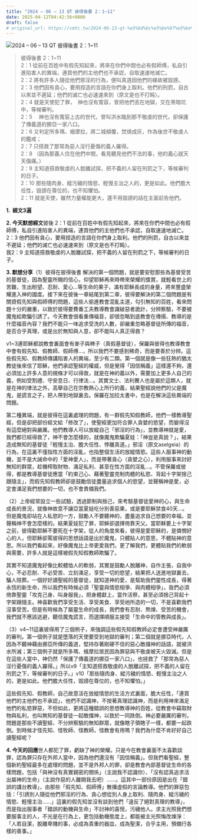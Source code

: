 ```yaml
---
title: "2024 – 06 – 13 QT 彼得後書 2：1~11"
date: 2025-04-12T04:42:56+0800
draft: false
# original_url: https://cmtc.tw/2024-06-13-qt-%e5%bd%bc%e5%be%97%e5%be%8c%e6%9b%b8-2%ef%bc%9a111
---
```


![2024 – 06 – 13 QT 彼得後書 2：1~11](/images/qt.jpg  "2024 – 06 – 13 QT 彼得後書 2：1~11")

> 彼得後書 2：1~11  
> 2：1 從前在百姓中有假先知起來，將來在你們中間也必有假師傅，私自引進陷害人的異端，連買他們的主他們也不承認，自取速速地滅亡。  
> 2：2 將有許多人隨從他們邪淫的行為，便叫真道因他們的緣故被毀謗。  
> 2：3 他們因有貪心，要用捏造的言語在你們身上取利。他們的刑罰，自古以來並不遲延；他們的滅亡也必速速來到（原文是也不打盹）。  
> 2：4 就是天使犯了罪，　神也沒有寬容，曾把他們丟在地獄，交在黑暗坑中，等候審判。  
> 2：5 　神也沒有寬容上古的世代，曾叫洪水臨到那不敬虔的世代，卻保護了傳義道的挪亞一家八口。  
> 2：6 又判定所多瑪、蛾摩拉，將二城傾覆，焚燒成灰，作為後世不敬虔人的鑑戒；  
> 2：7 只搭救了那常為惡人淫行憂傷的義人羅得。  
> 2：8 （因為那義人住在他們中間，看見聽見他們不法的事，他的義心就天天傷痛。）  
> 2：9 主知道搭救敬虔的人脫離試探，把不義的人留在刑罰之下，等候審判的日子。  
> 2：10 那些隨肉身、縱污穢的情慾、輕慢主治之人的，更是如此。他們膽大任性，毀謗在尊位的，也不知懼怕。  
> 2：11 就是天使，雖然力量權能更大，還不用毀謗的話在主面前告他們。

**1.  經文3遍**

**2. 今天默想經文**彼後 2：1 從前在百姓中有假先知起來，將來在你們中間也必有假師傅，私自引進陷害人的異端，連買他們的主他們也不承認，自取速速地滅亡。  
2：3 他們因有貪心，要用捏造的言語在你們身上取利。他們的刑罰，自古以來並不遲延；他們的滅亡也必速速來到（原文是也不打盹）。  
我2：9 主知道搭救敬虔的人脫離試探，把不義的人留在刑罰之下，等候審判的日子。

**3. 默想分享**（1）彼得在彼得後書 解決的第一個問題，就是要安慰那些為基督受苦的基督徒，因為聖靈所賜的信心，仰望耶穌再來時帶來榮耀的獎賞，就輕看世上的苦難，生出盼望、忍耐、愛心…等生命的果子，滿有耶穌長成的身量，將來豐盛榮耀進入神的國度。接下來在彼後一章結尾到第二章，彼得要解決的第二個問題是有關資假先知與假師傅的問題，這些人偷進教會混亂主道，勾引無知的百姓，看來問題十分的嚴重，以致於彼得要費番工夫教導教會識破惡者詭計，分辨察驗，不要被魔鬼給欺騙引誘了。今天教會很看重傳福音，卻很忽略到底教會在傳揚、教導的是什麼福音內容？我們不能只一味追求受洗的人數，卻嚴重忽略基督徒所傳的福音，是否合乎真理，或是出於無知與人意，卻不能叫人真正得救？

v1~3連耶穌都說教會裏面會有麥子與稗子（真假基督徒），保羅與彼得也教導教會中會有假先知、假教師、假師傅…，所以我們不要感到稀奇，而是要善於分辨。這些假先知、假教師傳講陷害人的異端，至少有二類。第一個就是像一些狂熱的猶太教徒後來信了耶穌，他們承認聖經的權威，但是覺得「因信稱義」這樣還不夠，還必須加上許多人意的規條才可以得救，就是在神的義以外，需要加上更多人自己的義，例如受割禮、守安息日、行律法…。其實文士、法利賽人也是屬於這類人，就是在神的律法之外，高舉自己在宗教熱心上所行的義，結果聖經說他們的父是魔鬼，是謊言之子，把人帶到地獄裏去。保羅在加拉太書中，也是在解決這些異端的問題。

第二種異端，就是彼得在這裏處理的問題，有一群假先知假教師，他們一樣教導聖經，但是卻把部份經文給「修改了」，使聖經更加符合罪人貪婪的慾望，而變得沒有這麼絕對與嚴厲。他們教導人可以放縱自己「邪淫的行為」，並教導神就是愛，我們都已經得救了，神不會怎麼樣的，就像魔鬼欺騙夏娃：「神豈是真說？」，結果造成無知的基督徒「輕慢主治、膽大任性、悖離真道。」邪淫（原文aselgeia）的行為，在這裏不僅指性方面的淫亂，也指整個生活的放縱情慾。這些人服事神的動機，並不是大誡命中的「愛神愛人」，而是帶著貪心（貪婪之心），利用服事來討好無知的群眾，趁機榨取財物、滿足私利、甚至在性方面的淫亂…。不管保羅或彼得，都是教導基督徒應當「約束己心、藉著聖靈克制肉體的私慾、背起十字架捨己跟隨主」，而假先知假教師卻是鼓勵信徒盡量追求個人的慾望，並聲稱神是愛，必定會滿足我們想要的一切，也不會責備我們。

（2）上帝經常設立一些試驗，透過節制與捨己，來考驗基督徒愛神的心，與生命成長的景況，就像神故意不讓亞當夏娃吃分別善惡果，或是要耶穌禁食40天…。但是魔鬼卻站在人私慾的一方，鼓勵人不要聽神的，盡量追求自己想要的幸福，並聲稱神不會怎麼樣的。結果夏娃犯了罪，耶穌卻選擇倚靠天父。當耶穌要上十字架之前，彼得勸耶穌不要死在十字架，從人的角度來看，彼得是愛耶穌的，是憐憫好心的人，但耶穌卻罵彼得的思想話語是出於魔鬼，只體貼人的意思，不體貼神的意思。所以我們看起來，好像魔鬼比上帝更愛我們，更了解我們，更體貼我們的軟弱與需要，許多人就是這樣被假先知假教師欺騙了。

其實不知道魔鬼好像比較體恤人的軟弱，其實是鼓勵人脫離神，自作主張，自我中心，不必忍耐、不必受苦、立刻滿足，享受一切的慾望，結果把人送進地獄裏去，騙人陪葬。一個好好讀聖經的基督徒，就知道神的愛，是幫助我們靈性成長，得著永恆的新生命，所以我們有時候必須「聖靈與情慾相爭、與肉體相爭」，我們必須倚靠聖靈「攻克己身、叫身服我」，把身體獻上，當作活祭，甚至必須捨己背起十字架跟隨主。神喜歡我們享受生活、享受美食、享受祂所造的一切，不是喜歡我們沒事受苦。但是有時候為了屬靈生命的成長，我們會有忍耐、熬煉、受苦的機會，我們就不應該逃避，聽信魔鬼謊言，而選擇順服主接受「生命中的管教與成長」。

（3）v4~11這裏彼得用了三個例子，來強調這些假先知假教師必定會遭受神嚴厲的審判。第一個例子就是墮落的天使要受到地獄的審判；第二個就是挪亞時代，人因為不聽神藉由挪亞所傳的義道，堅持存著剛硬不信的惡心敵擋神的話語，就被洪水所滅；第三個例子就是所多瑪、蛾摩拉居民因為罪惡與不敬虔被天火毀滅。但是在這些人當中，神仍然「保護了傳義道的挪亞一家八口」，也拯救了「那常為惡人淫行憂傷的義人羅得。」所以v9「主知道搭救敬虔的人脫離試探，把不義的人留在刑罰之下，等候審判的日子。」v10「那些隨肉身、縱污穢的情慾、輕慢主治之人的，更是如此。他們膽大任性，毀謗在尊位的，也不知懼怕。」

這些假先知、假教師，自己故意活在放縱情慾的生活方式裏面，膽大任性，「連買他們的主他們也不承認」，他們不認識神，不按著真理認識神，而是利用神來滿足他們的私慾罪惡，不但如此，更將這種錯誤的思想教導神的百姓，從教會中竊取財物與私利，也叫無知的基督徒一起敵擋神，以致於一同跌倒。神必要嚴厲的審判，問題是那些不讀聖經、不分辨察驗的無知群眾，就像瞎子領瞎子一樣，都要一起跌倒。到時候才怪先知、怪牧師、怪教師，怪教會有用嗎？我們為什麼不肯好好自己讀聖經呢？

**4. 今天的回應**世人都犯了罪，虧缺了神的榮耀。只是今在教會裏面不太喜歡談罪，認為罪只存在外邦人當中，因為他們還沒有「因信稱義」。但我們看聖經，整個新約聖經最多在處理的問題，並不是外邦人的罪，卻是教會內部基督徒生命的各樣問題，包括「與神沒有真實親密的關係」（主說我不認識你）、「沒有認真追求活出屬神的生命」（主說作惡的人離開我去吧）……。這其中一部份原因是出在「錯誤的講台教導」，由那些「假先知、假師傅」散播虛假的言論教導。他們的罪惡包括：「引誘別人隨從他們邪淫的行為、貪心想從別人身上取利、隨肉身、縱污穢的情慾、輕慢主治……」這裏的假先知並沒有談到他們「違反了絕對真理的教導」，而是指出服事者「錯誤的動機與生命」不討神的喜悅，污穢他人。求主光照我們想要服事主的人，不光是在行為上，更包括動機態度上，都能被主光照悔改煉淨：「人若自潔，脫離卑賤的事，必成為貴重的器皿，成為聖潔，合乎主用，預備行各樣的善事。」